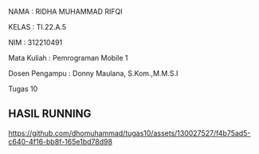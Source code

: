 NAMA            :  RIDHA MUHAMMAD RIFQI

KELAS           :  TI.22.A.5

NIM             :  312210491

Mata Kuliah     : Pemrograman Mobile 1

Dosen Pengampu  : Donny Maulana, S.Kom.,M.M.S.I

Tugas 10



## HASIL RUNNING 





https://github.com/dhomuhammad/tugas10/assets/130027527/f4b75ad5-c640-4f16-bb8f-165e1bd78d98







